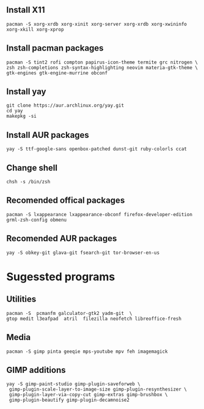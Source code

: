 ## Install X11
```
pacman -S xorg-xrdb xorg-xinit xorg-server xorg-xrdb xorg-xwininfo xorg-xkill xorg-xprop
```

## Install pacman packages
```
pacman -S tint2 rofi compton papirus-icon-theme termite grc nitrogen \
zsh zsh-completions zsh-syntax-highlighting neovim materia-gtk-theme \
gtk-engines gtk-engine-murrine obconf 
```

## Install yay
```
git clone https://aur.archlinux.org/yay.git
cd yay
makepkg -si
```

## Install AUR packages
```
yay -S ttf-google-sans openbox-patched dunst-git ruby-colorls ccat
```

## Change shell
```
chsh -s /bin/zsh
```

## Recomended offical packages
```
pacman -S lxappearance lxappearance-obconf firefox-developer-edition grml-zsh-config obmenu
```

## Recomended AUR packages
```
yay -S obkey-git glava-git fsearch-git tor-browser-en-us
```

# Sugessted programs

## Utilities
```
pacman -S  pcmanfm galculator-gtk2 yadm-git  \
gtop medit l3eafpad  atril  filezilla neofetch libreoffice-fresh
```

## Media
```
pacman -S gimp pinta geeqie mps-youtube mpv feh imagemagick
```

## GIMP additions
```
yay -S gimp-paint-studio gimp-plugin-saveforweb \
 gimp-plugin-scale-layer-to-image-size gimp-plugin-resynthesizer \
 gimp-plugin-layer-via-copy-cut gimp-extras gimp-brushbox \
 gimp-plugin-beautify gimp-plugin-decamnoise2
```